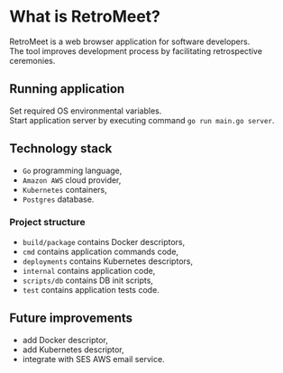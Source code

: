 # What is RetroMeet?
RetroMeet is a web browser application for software developers.<br />
The tool improves development process by facilitating retrospective ceremonies.

## Running application
Set required OS environmental variables.<br />
Start application server by executing command `go run main.go server`.

## Technology stack
* `Go` programming language,
* `Amazon AWS` cloud provider,
* `Kubernetes` containers,
* `Postgres` database.

### Project structure
* `build/package` contains Docker descriptors,
* `cmd` contains application commands code,
* `deployments` contains Kubernetes descriptors,
* `internal` contains application code,
* `scripts/db` contains DB init scripts,
* `test` contains application tests code.

## Future improvements
* add Docker descriptor,
* add Kubernetes descriptor,
* integrate with SES AWS email service. 
